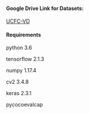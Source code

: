 #### Google Drive Link for Datasets:
[UCFC-VD](https://drive.google.com/drive/folders/1jFpJueTevUFfHbqHeMoqGRDTeQ2yUKZO?usp=sharing)

#### Requirements
python 3.6

tensorflow 2.1.3

numpy 1.17.4

cv2 3.4.8

keras 2.3.1

pycocoevalcap
